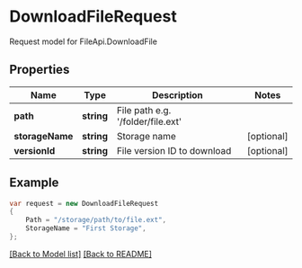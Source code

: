 
# DownloadFileRequest

Request model for FileApi.DownloadFile

## Properties

Name | Type | Description  | Notes
------------- | ------------- | ------------- | -------------
**path** | **string**| File path e.g. &#39;/folder/file.ext&#39; | 
**storageName** | **string**| Storage name | [optional] 
**versionId** | **string**| File version ID to download | [optional] 

## Example
```csharp
var request = new DownloadFileRequest
{ 
    Path = "/storage/path/to/file.ext",
    StorageName = "First Storage",
};
```

[[Back to Model list]](Models.md) [[Back to README]](README.md)
